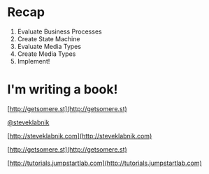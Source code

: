 <!SLIDE lightblue-title padding-bottom recap>

# Recap

1. Evaluate Business Processes
2. Create State Machine
3. Evaluate Media Types
4. Create Media Types
5. Implement!

<!SLIDE lightblue-title padding-bottom medium-paras>

# I'm writing a book!

[http://getsomere.st](http://getsomere.st)

<!SLIDE>

[@steveklabnik](http://twitter.com/steveklabnik)

[http://steveklabnik.com](http://steveklabnik.com)

[http://getsomere.st](http://getsomere.st)

[http://tutorials.jumpstartlab.com](http://tutorials.jumpstartlab.com)
